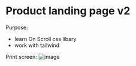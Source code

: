 # Product landing page v2

Purpose:
- learn On Scroll css libary
- work with tailwind

Print screen:
![image](https://user-images.githubusercontent.com/108252343/222060765-fc47d54b-8dc5-4a57-b4e5-84052d4ad744.png)
